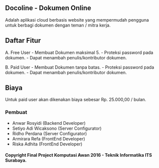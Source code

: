 ## Docoline - Dokumen Online

Adalah aplikasi cloud berbasis website yang mempermudah pengguna untuk berbagi dokumen dengan teman / mitra kerja.

## Daftar Fitur

A.	Free User
	- Membuat Dokumen maksimal 5.
	- Proteksi password pada dokumen.
	- Dapat menambah penulis/kontributor dokumen.

B.	Paid User
	- Membuat Dokumen tanpa batas.
	- Proteksi password pada dokumen.
	- Dapat menambah penulis/kontributor dokumen.

## Biaya

Untuk paid user akan dikenakan biaya sebesar Rp. 25.000,00 / bulan.

### Pembuat

-	Anwar Rosyidi		(Backend Developer)
-	Setiyo Adi Wicaksono	(Server Configurator)
-	Ridho Perdana		(Server Configurator)
-	Armirara Refa		(FrontEnd Developer)
-	Riska Adhita		(FrontEnd Developer)

#### Copyright Final Project Komputasi Awan 2016 - Teknik Informatika ITS Surabaya.
